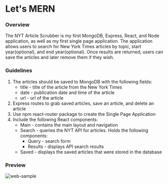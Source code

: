 # Let's MERN

### Overview
The NYT Article Scrubber is my first MongoDB, Express, React, and Node application, as well as my first single page application. The application allows users to search for New York Times articles by topic, start year(optional), and end year(optional). Once results are returned, users can save the articles and later remove them if they wish.

### Guidelines
1. The articles should be saved to MongoDB with the following fields:
   * title - title of the article from the New York Times
   * date - publication date and time of the article
   * url - url of the article
2. Express routes to grab saved articles, save an article, and delete an article
3. Use npm react-router package to create the Single Page Application
4. Include the following React components:
   * Main - contains the main layout and navigation
   * Search - queries the NYT API for articles. Holds the following components:
       * Query - search form
       * Results - displays API search results
   * Saved - displays the saved articles that were stored in the database


### Preview
![web-sample](https://media.giphy.com/media/NwxMDE5uEu0Ni/giphy.gif)
